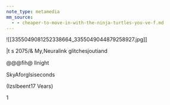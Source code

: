 ```yaml
---
note_type: metamedia
mm_source:
  - - cheaper-to-move-in-with-the-ninja-turtles-you-ve-f.md
---
```


![[3355049081252338664_3355049044879258927.jpg]]

|t s 2075/& My,Neuralink
glitchesjoutiand

@@@ﬁh@ llnight

SkyAforglsiseconds

(Izslbeent17
Vears)

1

